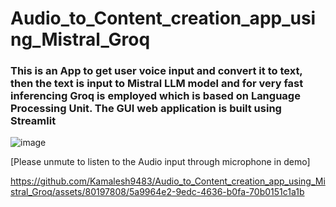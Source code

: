 # Audio_to_Content_creation_app_using_Mistral_Groq
### This is an App to get user voice input and convert it to text, then the text is input to Mistral LLM model and for very fast inferencing Groq is employed which is based on Language Processing Unit. The GUI web application is built using Streamlit 

![image](https://github.com/Kamalesh9483/Audio_to_Content_creation_app_using_Mistral_Groq/assets/80197808/b7376100-4f1c-44af-ae78-4c0dd75e30c9)

[Please unmute to listen to the Audio input through microphone in demo]

https://github.com/Kamalesh9483/Audio_to_Content_creation_app_using_Mistral_Groq/assets/80197808/5a9964e2-9edc-4636-b0fa-70b0151c1a1b

